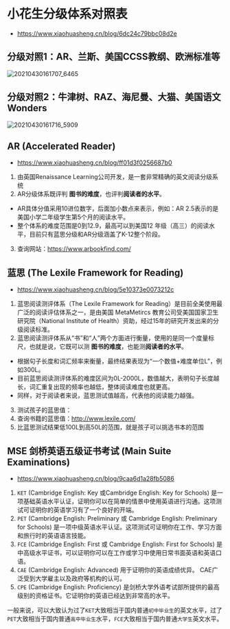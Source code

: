# 小花生分级体系对照表
- https://www.xiaohuasheng.cn/blog/6dc24c79bbc08d2e

## 分级对照1：AR、兰斯、美国CCSS教纲、欧洲标准等
![20210430161707_6465](https://github.com/shangqin/english/assets/6919319/c35946ff-b521-4f48-83ab-cc098f71b158)

## 分级对照2：牛津树、RAZ、海尼曼、大猫、美国语文Wonders
![20210430161716_5909](https://github.com/shangqin/english/assets/6919319/7a33fd00-8497-47b5-b9fe-5c7983a9ab28)

## AR (Accelerated Reader)
- https://www.xiaohuasheng.cn/blog/ff01d3f0256687b0

1. 由英国Renaissance Learning公司开发，是一套非常精确的英文阅读分级系统
2. AR分级体系既评判 **图书的难度**，也评判**阅读者的水平**。
- AR具体分值采用10进位数字，后面加小数点来表示，例如：AR 2.5表示的是美国小学二年级学生第5个月的阅读水平。
- 整个体系的难度范围是0到12.9，最高可以到美国12 年级（高三）的阅读水平，目前只有蓝思分级和AR分级涵盖了K-12整个阶段。
3. 查询网站：https://www.arbookfind.com/

## 蓝思 (The Lexile Framework for Reading)
- https://www.xiaohuasheng.cn/blog/5e10373e0073212c

1. 蓝思阅读测评体系（The Lexile Framework for Reading）是目前全美使用最广泛的阅读评估体系之一，是由美国 MetaMetircs 教育公司受美国国家卫生研究院（National Institute of Health）资助，经过15年的研究开发出来的分级阅读标准。
2. 蓝思阅读测评体系从“书”和“人”两个方面进行衡量，使用的是同一个度量标尺，也就是说，它既可以测 **图书的难度**，也能测**阅读者的水平**。
- 根据句子长度和词汇频率来衡量，最终结果表现为“一个数值+难度单位L”，例如300L。
- 目前蓝思阅读测评体系的难度区间为0L-2000L，数值越大，表明句子长度越长，词汇重复出现的频率也越低，整体阅读难度也就更高。
- 同样，对于阅读者来说，蓝思测试值越高，代表他的阅读能力越强。
3. 测试孩子的蓝思值：
4. 查询书籍的蓝思值：http://www.lexile.com/
5. 比蓝思测试结果低100L到高50L的范围，就是孩子可以挑选书本的范围


## MSE 剑桥英语五级证书考试 (Main Suite Examinations)
- https://www.xiaohuasheng.cn/blog/9caa6d1a28fb5086

1. `KET` (Cambridge English: Key 或Cambridge English: Key for Schools)
是一项基础英语水平认证，证明你可以在简单的情景中使用英语进行沟通。这项测试可证明你的英语学习有了一个良好的开端。
2. `PET` (Cambridge English: Preliminary 或 Cambridge English: Preliminary for Schools)
是一项中级英语水平认证。这项测试可证明你在工作、学习方面和旅行时的英语语言技能。
3. `FCE` (Cambridge English: First 或 Cambridge English: First for Schools)
是中高级水平证书，可以证明你可以在工作或学习中使用日常书面英语和英语口语。
4. `CAE` (Cambridge English: Advanced)
用于证明你的英语成绩优异。 CAE广泛受到大学雇主以及政府等机构的认可。
5. `CPE` (Cambridge English: Proficiency)
是剑桥大学外语考试部所提供的最高级别的资格证书。它证明你的英语已经达到非常高的水平。

一般来说，可以大致认为过了`KET`大致相当于国内普通`初中毕业生`的英文水平，过了`PET`大致相当于国内普通`高中毕业生`水平，`FCE`大致相当于国内普通`大学生`英文水平。

